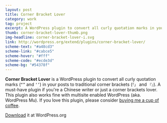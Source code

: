 ```yaml
---
layout: post
title: Corner Bracket Lover
category: work
tag: project
excerpt: A WordPress plugin to convert all curly quotation marks in your posts to traditional corner brackets.
thumb: corner-bracket-lover-thumb.png
img-headline: corner-bracket-lover-i.svg
link: http://wordpress.org/extend/plugins/corner-bracket-lover/
scheme-text: "#a48cd3"
scheme-link: "#cabce5"
scheme-hover: "#fff"
scheme-code: "#ecde3d"
scheme-bg: "#54378f"
---
```


<div class=txt>
<p><b>Corner Bracket Lover</b> is a WordPress plugin to convert all curly quotation marks (<code>“”</code> and <code>‘’</code>) in your posts to traditional corner brackets (<code>「」</code> and <code>『』</code>). A must-have plugin if you're a Chinese writer or just a corner brackets lover. This plugin also works fine with multisite enabled WordPress (aka. WordPress Mu). If you love this plugin, please consider <a href="{{ site.donate }}">buying me a cup of coffee</a>.</p>

<p class=download><a href="http://wordpress.org/extend/plugins/corner-bracket-lover/">Download</a> it at WordPress.org</p>
</div>